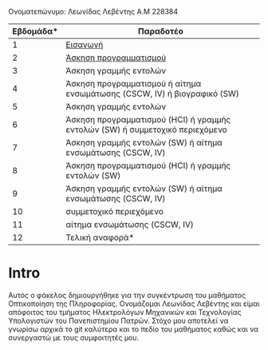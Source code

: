 Ονοματεπώνυμο: Λεωνίδας Λεβέντης
Α.Μ 228384

| Εβδομάδα* | Παραδοτέο |
| --- | --- |
| 1 | [Εισαγωγή](#Intro) |
| 2 | [Άσκηση προγραμματισμού](https://github.com/LeonidasLeventis/site/blob/master/_remix/button.md) |
| 3 | Άσκηση γραμμής εντολών |
| 4 | Άσκηση προγραμματισμού ή αίτημα ενσωμάτωσης (CSCW, IV) ή βιογραφικό  (SW) |
| 5 | Άσκηση γραμμής εντολών |
| 6 | Άσκηση προγραμματισμού (HCI) ή γραμμής εντολών (SW) ή συμμετοχικό περιεχόμενο |
| 7 | Άσκηση γραμμής εντολών (SW) ή αίτημα ενσωμάτωσης (CSCW, IV) |
| 8 | Άσκηση προγραμματισμού (HCI) ή γραμμής εντολών (SW) |
| 9 | Άσκηση γραμμής εντολών (SW) ή αίτημα ενσωμάτωσης (CSCW, IV) |
| 10 | συμμετοχικό περιεχόμενο |
| 11 | αίτημα ενσωμάτωσης (CSCW, IV) |
| 12 | Τελική αναφορά* |

# Intro

Αυτός ο φάκελος δημιουργήθηκε για την συγκέντρωση του μαθήματος Οπτικοποίηση της Πληροφορίας.
Ονομάζομαι Λεωνίδας Λεβέντης και είμαι απόφοιτος του τμήματος Ηλεκτρολόγων Μηχανικών και Τεχνολογίας Υπολογιστών του Πανεπιστημίου Πατρών.
Στόχο μου αποτελεί να γνωρίσω αρχικά το git καλύτερα και το πεδίο του μαθήματος καθώς και να συνεργαστώ με τους συμφοιτητές μου.
